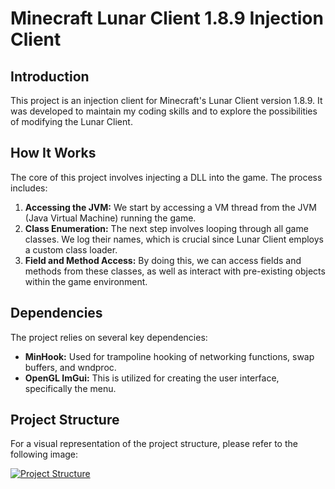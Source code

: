 # Minecraft Lunar Client 1.8.9 Injection Client

## Introduction

This project is an injection client for Minecraft's Lunar Client version 1.8.9. It was developed to maintain my coding skills and to explore the possibilities of modifying the Lunar Client.

## How It Works

The core of this project involves injecting a DLL into the game. The process includes:

1. **Accessing the JVM:** We start by accessing a VM thread from the JVM (Java Virtual Machine) running the game.
2. **Class Enumeration:** The next step involves looping through all game classes. We log their names, which is crucial since Lunar Client employs a custom class loader.
3. **Field and Method Access:** By doing this, we can access fields and methods from these classes, as well as interact with pre-existing objects within the game environment.

## Dependencies

The project relies on several key dependencies:

- **MinHook:** Used for trampoline hooking of networking functions, swap buffers, and wndproc.
- **OpenGL ImGui:** This is utilized for creating the user interface, specifically the menu.

## Project Structure

For a visual representation of the project structure, please refer to the following image:

[![Project Structure](https://github.com/clock/minecraft-backtrack/assets/29989334/e96fbdb4-2ebc-41e5-9202-31b31a5b3d58)](https://github.com/clock/minecraft-backtrack/assets/29989334/e96fbdb4-2ebc-41e5-9202-31b31a5b3d58)
